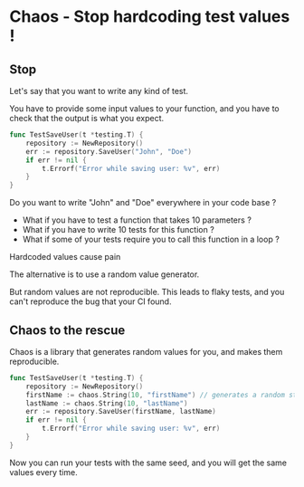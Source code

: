 # Chaos - Stop hardcoding test values !

## Stop 

Let's say that you want to write any kind of test.

You have to provide some input values to your function, and you have to check that the output is what you expect.

```go 
func TestSaveUser(t *testing.T) {
    repository := NewRepository()
	err := repository.SaveUser("John", "Doe")
	if err != nil {
        t.Errorf("Error while saving user: %v", err)
    }
}
```

Do you want to write "John" and "Doe" everywhere in your code base ?

- What if you have to test a function that takes 10 parameters ?
- What if you have to write 10 tests for this function ?
- What if some of your tests require you to call this function in a loop ?

Hardcoded values cause pain

The alternative is to use a random value generator.

But random values are not reproducible.
This leads to flaky tests, and you can't reproduce the bug that your CI found.

## Chaos to the rescue

Chaos is a library that generates random values for you, and makes them reproducible.

```go
func TestSaveUser(t *testing.T) {
    repository := NewRepository()
    firstName := chaos.String(10, "firstName") // generates a random string of length 10 with the seed "firstName"
    lastName := chaos.String(10, "lastName")
    err := repository.SaveUser(firstName, lastName)
    if err != nil {
        t.Errorf("Error while saving user: %v", err)
    }
}
```

Now you can run your tests with the same seed, and you will get the same values every time.